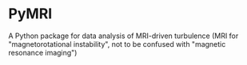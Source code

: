 # PyMRI
A Python package for data analysis of MRI-driven turbulence (MRI for "magnetorotational instability", not to be confused with "magnetic resonance imaging")
